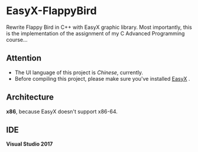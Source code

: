 # EasyX-FlappyBird
Rewrite Flappy Bird in C++ with EasyX graphic library.
Most importantly, this is the implementation of the assignment of my C Advanced Programming course...

## Attention
* The UI language of this project is *Chinese*, currently.
* Before compiling this project, please make sure you've installed [EasyX](https://www.easyx.cn/) .


## Architecture
**x86**, because EasyX doesn't support x86-64.

## IDE
**Visual Studio 2017**

